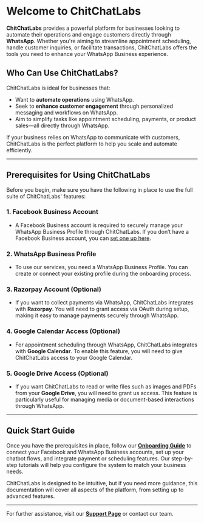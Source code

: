 # Welcome to ChitChatLabs

**ChitChatLabs** provides a powerful platform for businesses looking to automate their operations and engage customers directly through **WhatsApp**. Whether you're aiming to streamline appointment scheduling, handle customer inquiries, or facilitate transactions, ChitChatLabs offers the tools you need to enhance your WhatsApp Business experience.

## Who Can Use ChitChatLabs?

ChitChatLabs is ideal for businesses that:
- Want to **automate operations** using WhatsApp.
- Seek to **enhance customer engagement** through personalized messaging and workflows on WhatsApp.
- Aim to simplify tasks like appointment scheduling, payments, or product sales—all directly through WhatsApp.

If your business relies on WhatsApp to communicate with customers, ChitChatLabs is the perfect platform to help you scale and automate efficiently.

---

## Prerequisites for Using ChitChatLabs

Before you begin, make sure you have the following in place to use the full suite of ChitChatLabs' features:

### 1. **Facebook Business Account**
- A Facebook Business account is required to securely manage your WhatsApp Business Profile through ChitChatLabs. If you don’t have a Facebook Business account, you can [set one up here](https://business.facebook.com/).

### 2. **WhatsApp Business Profile**
- To use our services, you need a WhatsApp Business Profile. You can create or connect your existing profile during the onboarding process.

### 3. **Razorpay Account (Optional)**
- If you want to collect payments via WhatsApp, ChitChatLabs integrates with **Razorpay**. You will need to grant access via OAuth during setup, making it easy to manage payments securely through WhatsApp.

### 4. **Google Calendar Access (Optional)**
- For appointment scheduling through WhatsApp, ChitChatLabs integrates with **Google Calendar**. To enable this feature, you will need to give ChitChatLabs access to your Google Calendar.

### 5. **Google Drive Access (Optional)**
- If you want ChitChatLabs to read or write files such as images and PDFs from your **Google Drive**, you will need to grant us access. This feature is particularly useful for managing media or document-based interactions through WhatsApp.

---

## Quick Start Guide

Once you have the prerequisites in place, follow our **[Onboarding Guide](docs/onboarding.md)** to connect your Facebook and WhatsApp Business accounts, set up your chatbot flows, and integrate payment or scheduling features. Our step-by-step tutorials will help you configure the system to match your business needs.

ChitChatLabs is designed to be intuitive, but if you need more guidance, this documentation will cover all aspects of the platform, from setting up to advanced features.

---

For further assistance, visit our **[Support Page](docs/support.md)** or contact our team.